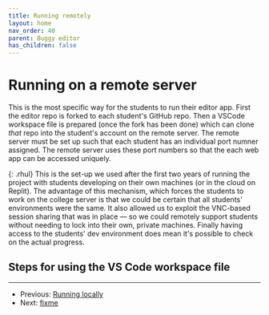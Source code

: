 ```yaml
---
title: Running remotely
layout: home
nav_order: 40
parent: Buggy editor
has_children: false
---
```



# Running on a remote server



This is the most specific way for the students to run their editor app.
First the editor repo is forked to each student's GitHub repo. Then a VSCode
workspace file is prepared (once the fork has been done) which can clone _that_
repo into the student's account on the remote server. The remote server must
be set up such that each student has an individual port numner assigned. The
remote server uses these port numbers so that the each web app can be accessed
uniquely.

{: .rhul}
This is the set-up we used after the first two years of running the project
with students developing on their own machines (or in the cloud on Replit).
The advantage of this mechanism, which forces the students to work on the 
college server is that we could be certain that all students' environments were
the same. It also allowed us to exploit the VNC-based session sharing that was
in place — so we could remotely support students without needing to lock into
their own, private machines. Finally having access to the students' dev
environment does mean it's possible to check on the actual progress.  

## Steps for using the VS Code workspace file




---
* Previous: [Running locally](running-locally)
* Next: [fixme](fixme)
